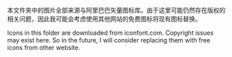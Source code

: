 本文件夹中的图片全部来源与阿里巴巴矢量图标库。由于这里可能仍然存在版权的相关问题，因此我可能会考虑使用其他网站的免费图标将现有图标替换。

Icons in this folder are downloaded from iconfont.com. Copyright issues may exist here. So in the future, I will consider replacing them with free icons from other website.
